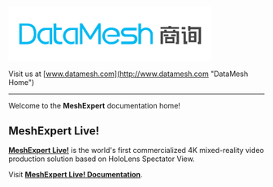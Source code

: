 <img src="https://github.com/DataMesh-OpenSource/MeshExpert-Live/blob/master/resources/datamesh.png" width="400">

   Visit us at [www.datamesh.com](http://www.datamesh.com "DataMesh Home")
   
----

Welcome to the **MeshExpert** documentation home!



## MeshExpert Live!

[**MeshExpert Live!**](https://www.datamesh.com/solution/meshexpert-live "MeshExpert Live! Home") is the world's first commercialized 4K mixed-reality video production solution based on HoloLens Spectator View.

Visit [**MeshExpert Live! Documentation**](http://docs.datamesh.com/projects/me-live/  "MeshExpert Live! Documentation").